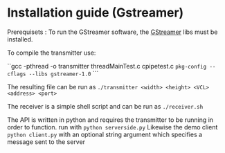 # Installation guide (Gstreamer)
Prerequisets :
To run the GStreamer software, the [GStreamer](https://gstreamer.freedesktop.org/documentation/installing/index.html) libs must be installed.

To compile the transmitter use:

``gcc -pthread -o transmitter threadMainTest.c cpipetest.c `pkg-config --cflags --libs gstreamer-1.0` ```

The resulting file can be run as `./transmitter <width> <height> <VCL> <address> <port>`

The receiver is a simple shell script and can be run as `./receiver.sh`

The API is written in python and requires the transmitter to be running in order to function.
run with `python serverside.py`
Likewise the demo client `python client.py` with an optional string argument <cmd> which specifies a message sent to the server 
#
